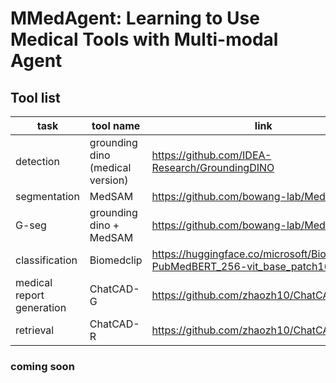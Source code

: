# MMedAgent: Learning to Use Medical Tools with Multi-modal Agent

## Tool list

| task | tool name | link |
| --- | --- | --- |
| detection | grounding dino (medical version) | <https://github.com/IDEA-Research/GroundingDINO> |
| segmentation | MedSAM | <https://github.com/bowang-lab/MedSAM> |
| G-seg | grounding dino + MedSAM | <https://github.com/bowang-lab/MedSAM> |
| classification | Biomedclip | <https://huggingface.co/microsoft/BiomedCLIP-PubMedBERT_256-vit_base_patch16_224> |
| medical report generation | ChatCAD-G | <https://github.com/zhaozh10/ChatCAD> |
| retrieval | ChatCAD-R | <https://github.com/zhaozh10/ChatCAD> |

### coming soon
